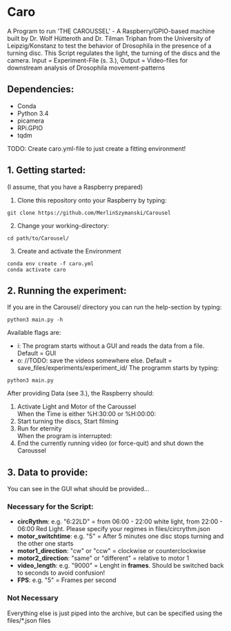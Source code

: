 # Caro #
A Program to run 'THE CAROUSSEL' - A Raspberry/GPIO-based machine built by Dr. Wolf Hütteroth and Dr. Tilman Triphan from the University of Leipzig/Konstanz to test the behavior of Drosophila in the presence of a turning disc. This Script regulates the light, the turning of the discs and the camera. Input = Experiment-File (s. 3.), Output = Video-files for downstream analysis of Drosophila movement-patterns

## Dependencies: ##
- Conda
- Python 3.4
- picamera
- RPi.GPIO
- tqdm

TODO: Create caro.yml-file to just create a fitting environment!

## 1. Getting started: ##
(I assume, that you have a Raspberry prepared)
1. Clone this repository onto your Raspberry by typing:
<pre><code>git clone https://github.com/MerlinSzymanski/Carousel</code></pre>
2. Change your working-directory:
<pre><code>cd path/to/Carousel/</code></pre>
3. Create and activate the Environment
<pre><code>conda env create -f caro.yml
conda activate caro </code></pre>

## 2. Running the experiment: ##
If you are in the Carousel/ directory you can run the help-section by typing:
<pre><code>python3 main.py -h</code></pre>
Available flags are: 
- i: The program starts without a GUI and reads the data from a file. Default = GUI
- o: //TODO: save the videos somewhere else. Default = save_files/experiments/experiment_id/
The programm starts by typing: 
<pre><code>python3 main.py</code></pre>
After providing Data (see 3.), the Raspberry should:
1. Activate Light and Motor of the Caroussel    
When the Time is either %H:30:00 or %H:00:00:
2. Start turning the discs, Start filming
3. Run for eternity     
When the program is interrupted:
4. End the currently running video (or force-quit) and shut down the Caroussel

## 3. Data to provide: ##
You can see in the GUI what should be provided...
### Necessary for the Script: ###
- **circRythm**: e.g. "6:22LD" = from 06:00 - 22:00 white light, from 22:00 - 06:00 Red Light. Please specify your regimes in files/circrythm.json
- **motor_switchtime**: e.g. "5" = After 5 minutes one disc stops turning and the other one starts
- **motor1_direction**: "cw" or "ccw" = clockwise or counterclockwise
- **motor2_direction**: "same" or "different" = relative to motor 1
- **video_length**: e.g. "9000" = Lenght in **frames**. Should be switched back to seconds to avoid confusion!
- **FPS**: e.g. "5" = Frames per second
### Not Necessary ###
Everything else is just piped into the archive, but can be specified using the files/\*.json files 

